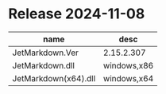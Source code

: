 # Release 2024-11-08
|name|desc|
|-|-|
|JetMarkdown.Ver|2.15.2.307|
|JetMarkdown.dll|windows,x86|
|JetMarkdown(x64).dll|windows,x64|
